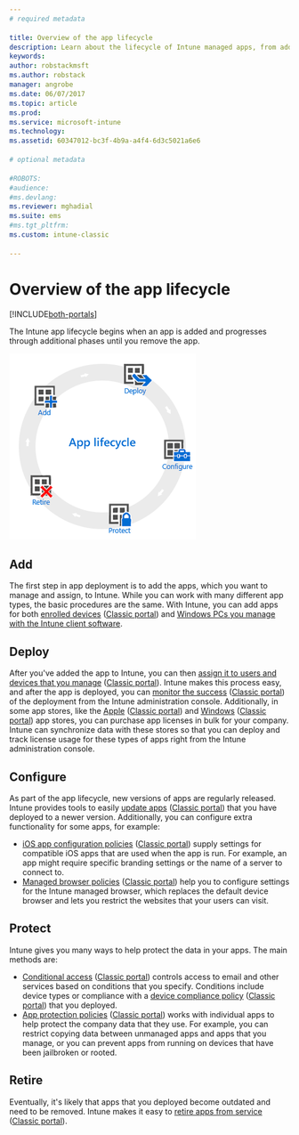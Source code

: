 ```yaml
---
# required metadata

title: Overview of the app lifecycle 
description: Learn about the lifecycle of Intune managed apps, from adding them, to their eventual retirement.
keywords:
author: robstackmsft
ms.author: robstack
manager: angrobe
ms.date: 06/07/2017
ms.topic: article
ms.prod:
ms.service: microsoft-intune
ms.technology:
ms.assetid: 60347012-bc3f-4b9a-a4f4-6d3c5021a6e6

# optional metadata

#ROBOTS:
#audience:
#ms.devlang:
ms.reviewer: mghadial
ms.suite: ems
#ms.tgt_pltfrm:
ms.custom: intune-classic

---
```


# Overview of the app lifecycle

[!INCLUDE[both-portals](./includes/note-for-both-portals.md)]

The Intune app lifecycle begins when an app is added and progresses through additional phases until you remove the app.

![The app lifecycle](./media/app-lifecycle.png "the Intune app lifecycle")

## Add

The first step in app deployment is to add the apps, which you want to manage and assign, to Intune. While you can work with many different app types, the basic procedures are the same. With Intune, you can add apps for both [enrolled devices](apps-add.md) ([Classic portal](/intune-classic/deploy-use/add-apps-for-mobile-devices-in-microsoft-intune)) and [Windows PCs you manage with the Intune client software](/intune-classic/deploy-use/add-apps-for-windows-pcs-in-microsoft-intune).

## Deploy

After you've added the app to Intune, you can then [assign it to users and devices that you manage](apps-deploy.md) ([Classic portal](/intune-classic/deploy-use/deploy-apps)). Intune makes this process easy, and after the app is deployed, you can [monitor the success](apps-monitor.md) ([Classic portal](/intune-classic/deploy-use/monitor-apps-in-microsoft-intune)) of the deployment from the Intune administration console. Additionally, in some app stores, like the  [Apple](vpp-apps-ios.md) ([Classic portal](/intune-classic/deploy-use/manage-ios-apps-you-purchased-through-a-volume-purchase-program-with-microsoft-intune)) and [Windows](windows-store-for-business.md) ([Classic portal](/intune-classic/deploy-use/manage-apps-you-purchased-from-the-windows-store-for-business-with-microsoft-intune)) app stores, you can purchase app licenses in bulk for your company. Intune can synchronize data with these stores so that you can deploy and track license usage for these types of apps right from the Intune administration console.

## Configure

As part of the app lifecycle, new versions of apps are regularly released. Intune provides tools to easily [update apps](apps-add.md) ([Classic portal](/intune-classic/deploy-use/update-apps-using-microsoft-intune)) that you have deployed to a newer version. Additionally, you can configure extra functionality for some apps, for example:
- [iOS app configuration policies](app-configuration-policies-use-ios.md) ([Classic portal](/intune-classic/deploy-use/configure-ios-apps-with-mobile-app-configuration-policies-in-microsoft-intune)) supply settings for compatible iOS apps that are used when the app is run. For example, an app might require specific branding settings or the name of a server to connect to.
- [Managed browser policies](app-configuration-managed-browser.md) ([Classic portal](/intune-classic/deploy-use/manage-internet-access-using-managed-browser-policies)) help you to configure settings for the Intune managed browser, which replaces the default device browser and lets you restrict the websites that your users can visit.

## Protect

Intune gives you many ways to help protect the data in your apps. The main methods are:
- [Conditional access](conditional-access.md) ([Classic portal](/intune-classic/deploy-use/restrict-access-to-email-and-o365-services-with-microsoft-intune)) controls access to email and other services based on conditions that you specify. Conditions include device types or compliance with a [device compliance policy](device-compliance.md) ([Classic portal](/intune-classic/deploy-use/introduction-to-device-compliance-policies-in-microsoft-intune)) that you deployed.
- [App protection policies](app-protection-policy.md) ([Classic portal](/intune-classic/deploy-use/protect-app-data-using-mobile-app-management-policies-with-microsoft-intune)) works with individual apps to help protect the company data that they use. For example, you can restrict copying data between unmanaged apps and apps that you manage, or you can prevent apps from running on devices that have been jailbroken or rooted.

## Retire

Eventually, it's likely that apps that you deployed become outdated and need to be removed. Intune makes it easy to [retire apps from service](device-management.md) ([Classic portal](/intune-classic/deploy-use/retire-apps-using-microsoft-intune)).
